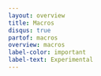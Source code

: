 ```yaml
---
layout: overview
title: Macros
disqus: true
partof: macros
overview: macros
label-color: important
label-text: Experimental
---
```

